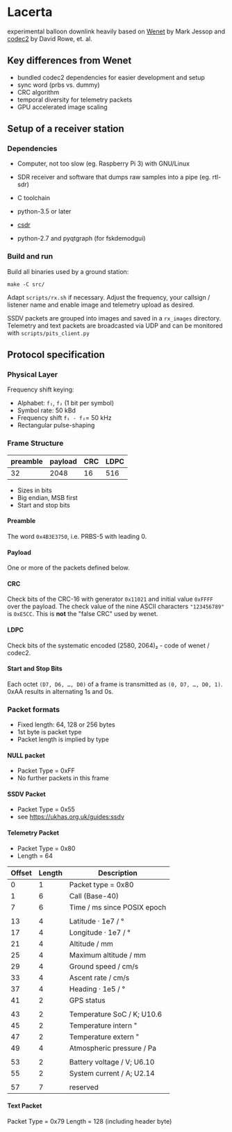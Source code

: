 Lacerta
=======

experimental balloon downlink
heavily based on [Wenet](https://github.com/projecthorus/wenet) by Mark Jessop
and [codec2](https://github.com/drowe67/codec2) by David Rowe, et. al.

Key differences from Wenet
--------------------------

- bundled codec2 dependencies for easier development and setup
- sync word (prbs vs. dummy)
- CRC algorithm
- temporal diversity for telemetry packets
- GPU accelerated image scaling

Setup of a receiver station
------------------------

### Dependencies

- Computer, not too slow (eg. Raspberry Pi 3) with GNU/Linux
- SDR receiver and software that dumps raw samples into a pipe (eg. rtl-sdr)
- C toolchain
- python-3.5 or later
- [csdr](https://github.com/simonyiszk/csdr)

- python-2.7 and pyqtgraph (for fskdemodgui)

### Build and run

Build all binaries used by a ground station:

```
make -C src/
```

Adapt `scripts/rx.sh` if necessary. Adjust the frequency, your callsign /
listener name and enable image and telemetry upload as desired.

SSDV packets are grouped into images and saved in a `rx_images` directory.
Telemetry and text packets are broadcasted via UDP and can be monitored with
`scripts/pits_client.py`

Protocol specification
----------------------

### Physical Layer

Frequency shift keying:
- Alphabet: `f₁`, `f₂` (1 bit per symbol)
- Symbol rate: 50 kBd 
- Frequency shift `f₁ - f₂`= 50 kHz
- Rectangular pulse-shaping

### Frame Structure

| preamble	| payload	| CRC	| LDPC	|
|-----------|---------|-----|-------|
| 32		| 2048		| 16	| 516	|

- Sizes in bits
- Big endian, MSB first
- Start and stop bits

#### Preamble

The word `0x4B3E3750`, i.e. PRBS-5 with leading 0.

#### Payload

One or more of the packets defined below.

#### CRC

Check bits of the CRC-16 with generator `0x11021` and initial value `0xFFFF`
over the payload. The check value of the nine ASCII characters `"123456789"` is
`0xE5CC`. This is **not** the "false CRC" used by wenet.

#### LDPC

Check bits of the systematic encoded (2580, 2064)₂ - code of wenet / codec2.

#### Start and Stop Bits

Each octet `(D7, D6, …, D0)` of a frame is transmitted as `(0, D7, …, D0, 1)`.
0xAA results in alternating 1s and 0s.

### Packet formats

- Fixed length: 64, 128 or 256 bytes
- 1st byte is packet type
- Packet length is implied by type

#### NULL packet

- Packet Type = 0xFF
- No further packets in this frame

#### SSDV Packet

- Packet Type = 0x55
- see <https://ukhas.org.uk/guides:ssdv>

#### Telemetry Packet

- Packet Type = 0x80
- Length = 64

| Offset | Length | Description 		|
|--------|--------|-----------------------------|
|  0     | 1      | Packet type = 0x80		|
|  1     | 6      | Call (Base-40) 		|
|  7     | 6      | Time / ms since POSIX epoch |
|        |        |				|
| 13     | 4      | Latitude · 1e7 / °		|
| 17     | 4      | Longitude · 1e7 / °		|
| 21     | 4      | Altitude / mm		|
| 25     | 4      | Maximum altitude / mm	|
| 29     | 4      | Ground speed / cm/s		|
| 33     | 4      | Ascent rate	/ cm/s		|
| 37     | 4      | Heading · 1e5 / °		|
| 41     | 2      | GPS status			|
|        |        | 				|
| 43     | 2      | Temperature SoC / K; U10.6	|
| 45     | 2      | Temperature intern "	|
| 47     | 2      | Temperature extern "	|
| 49     | 4      | Atmospheric pressure / Pa	|
|        |        |				|
| 53     | 2      | Battery voltage / V; U6.10	|
| 55     | 2      | System current / A; U2.14	|
|        |        |				|
| 57     | 7      | reserved			|

#### Text Packet

Packet Type = 0x79
Length = 128 (including header byte)
